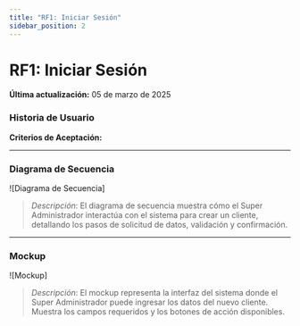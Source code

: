 ```yaml
---
title: "RF1: Iniciar Sesión"  
sidebar_position: 2
---
```


# RF1: Iniciar Sesión

**Última actualización:** 05 de marzo de 2025

### Historia de Usuario



  **Criterios de Aceptación:**
  

---

### Diagrama de Secuencia

![Diagrama de Secuencia] 

> *Descripción*: El diagrama de secuencia muestra cómo el Super Administrador interactúa con el sistema para crear un cliente, detallando los pasos de solicitud de datos, validación y confirmación.

---

### Mockup

![Mockup]

> *Descripción*: El mockup representa la interfaz del sistema donde el Super Administrador puede ingresar los datos del nuevo cliente. Muestra los campos requeridos y los botones de acción disponibles.
